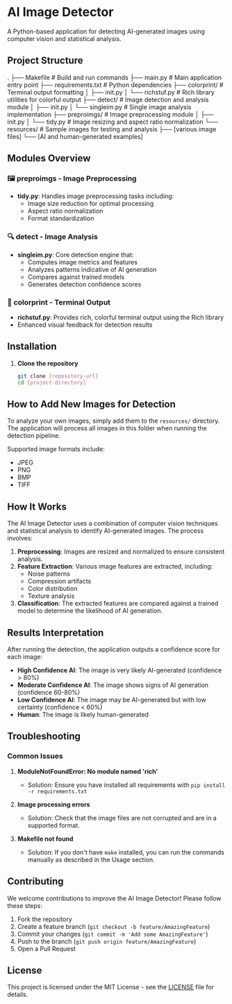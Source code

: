 # AI Image Detector

A Python-based application for detecting AI-generated images using computer vision and statistical analysis.

## Project Structure
.
├── Makefile # Build and run commands
├── main.py # Main application entry point
├── requirements.txt # Python dependencies
├── colorprint/ # Terminal output formatting
│ ├── init.py
│ └── richstuf.py # Rich library utilities for colorful output
├── detect/ # Image detection and analysis module
│ ├── init.py
│ └── singleim.py # Single image analysis implementation
├── preproimgs/ # Image preprocessing module
│ ├── init.py
│ └── tidy.py # Image resizing and aspect ratio normalization
└── resources/ # Sample images for testing and analysis
├── [various image files]
└── [AI and human-generated examples]
## Modules Overview

### 🖼️ preproimgs - Image Preprocessing
- **tidy.py**: Handles image preprocessing tasks including:
  - Image size reduction for optimal processing
  - Aspect ratio normalization
  - Format standardization

### 🔍 detect - Image Analysis
- **singleim.py**: Core detection engine that:
  - Computes image metrics and features
  - Analyzes patterns indicative of AI generation
  - Compares against trained models
  - Generates detection confidence scores

### 🎨 colorprint - Terminal Output
- **richstuf.py**: Provides rich, colorful terminal output using the Rich library
- Enhanced visual feedback for detection results

## Installation

1. **Clone the repository**
   ```bash
   git clone [repository-url]
   cd [project-directory]


## How to Add New Images for Detection

To analyze your own images, simply add them to the `resources/` directory. The application will process all images in this folder when running the detection pipeline.

Supported image formats include:
- JPEG
- PNG
- BMP
- TIFF

## How It Works

The AI Image Detector uses a combination of computer vision techniques and statistical analysis to identify AI-generated images. The process involves:

1. **Preprocessing**: Images are resized and normalized to ensure consistent analysis.
2. **Feature Extraction**: Various image features are extracted, including:
   - Noise patterns
   - Compression artifacts
   - Color distribution
   - Texture analysis
3. **Classification**: The extracted features are compared against a trained model to determine the likelihood of AI generation.

## Results Interpretation

After running the detection, the application outputs a confidence score for each image:

- **High Confidence AI**: The image is very likely AI-generated (confidence > 80%)
- **Moderate Confidence AI**: The image shows signs of AI generation (confidence 60-80%)
- **Low Confidence AI**: The image may be AI-generated but with low certainty (confidence < 60%)
- **Human**: The image is likely human-generated

## Troubleshooting

### Common Issues

1. **ModuleNotFoundError: No module named 'rich'**
   - Solution: Ensure you have installed all requirements with `pip install -r requirements.txt`

2. **Image processing errors**
   - Solution: Check that the image files are not corrupted and are in a supported format.

3. **Makefile not found**
   - Solution: If you don't have `make` installed, you can run the commands manually as described in the Usage section.

## Contributing

We welcome contributions to improve the AI Image Detector! Please follow these steps:

1. Fork the repository
2. Create a feature branch (`git checkout -b feature/AmazingFeature`)
3. Commit your changes (`git commit -m 'Add some AmazingFeature'`)
4. Push to the branch (`git push origin feature/AmazingFeature`)
5. Open a Pull Request

## License

This project is licensed under the MIT License - see the [LICENSE](LICENSE) file for details.
